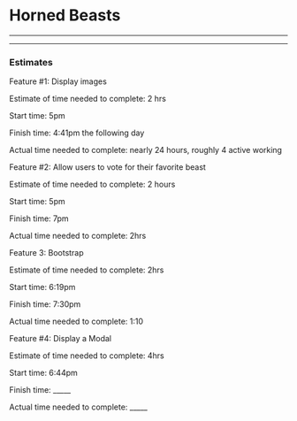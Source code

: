 # Horned Beasts


-------------



------------

### Estimates

Feature #1: Display images

Estimate of time needed to complete: 2 hrs

Start time: 5pm

Finish time: 4:41pm the following day

Actual time needed to complete: nearly 24 hours, roughly 4 active working



Feature #2: Allow users to vote for their favorite beast

Estimate of time needed to complete: 2 hours

Start time: 5pm

Finish time: 7pm

Actual time needed to complete:  2hrs


Feature 3: Bootstrap

Estimate of time needed to complete: 2hrs

Start time: 6:19pm

Finish time: 7:30pm

Actual time needed to complete: 1:10 

Feature #4: Display a Modal

Estimate of time needed to complete: 4hrs

Start time: 6:44pm

Finish time: _____

Actual time needed to complete: _____






